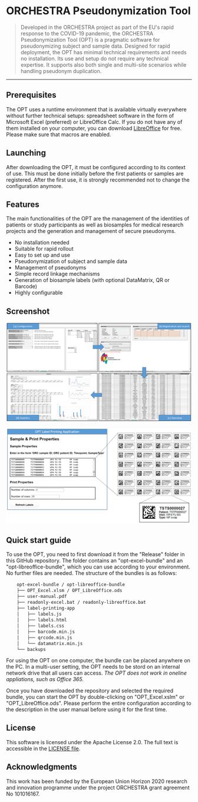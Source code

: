 # ORCHESTRA Pseudonymization Tool

> Developed in the ORCHESTRA project as part of the EU's rapid response to the COVID-19 pandemic, the ORCHESTRA Pseudonymization Tool (OPT) is a pragmatic software for pseudonymizing subject
> and sample data. Designed for rapid deployment, the OPT has minimal technical requirements and needs no installation. Its use and setup do not require any technical
> expertise. It supports also both single and multi-site scenarios while handling pseudonym duplication.

---

## Prerequisites

The OPT uses a runtime environment that is available virtually everywhere without further technical setups: spreadsheet software in the form of Microsoft Excel (preferred) or LibreOffice Calc.
If you do not have any of them installed on your computer, you can download [LibreOffice](https://de.libreoffice.org/download/download/) for free. Please make sure that macros are enabled.

## Launching

After downloading the OPT, it must be configured according to its context of use. This must be done initially before the first patients or samples are registered. After the first use, it is strongly recommended not to change the configuration anymore.

## Features

The main functionalities of the OPT are the management of the identities of patients or study participants as well as biosamples for medical research projects and the generation and management of secure pseudonyms.

* No installation needed
* Suitable for rapid rollout
* Easy to set up and use
* Pseudonymization of subject and sample data
* Management of pseudonyms
* Simple record linkage mechanisms
* Generation of biosample labels (with optional DataMatrix, QR or Barcode)
* Highly configurable

## Screenshot

![Screenshot](development/documentation/overview.png)

![Screenshot](development/documentation/labels.png)

## Quick start guide

To use the OPT, you need to first download it from the "Release" folder in this GitHub repository. 
The folder contains an "opt-excel-bundle" and an "opt-libreoffice-bundle", which you can use according to your environment.
No further files are needed.
The structure of the bundles is as follows:

        opt-excel-bundle / opt-libreoffice-bundle
        ├── OPT_Excel.xlsm / OPT_LibreOffice.ods
        ├── user-manual.pdf
        ├── readonly-excel.bat / readonly-libreoffice.bat
        ├── label-printing-app
        │   ├── labels.js
        │   ├── labels.html
        │   ├── labels.css
        │   ├── barcode.min.js
        │   ├── qrcode.min.js
        │   └── datamatrix.min.js
        └── backups

For using the OPT on one computer, the bundle can be placed anywhere on the PC. In a multi-user setting, the OPT needs to be stord on an internal network drive that all users can access. 
*The OPT does not work in oneline appliations, such as Office 365.*

Once you have downloaded the repository and selected the required bundle, you can start the OPT by double-clicking on "OPT_Excel.xslm" or "OPT_LibreOffice.ods". Please perform the entire configuration according to the description in the user manual before using it for the first time. 

## License

This software is licensed under the Apache License 2.0. The full text is
accessible in the [LICENSE file](LICENSE).

## Acknowledgments

This work has been funded by the European Union Horizon 2020 research and innovation programme under the project ORCHESTRA grant agreement No 101016167.

